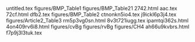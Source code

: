 untitled.tex
figures/BMP_Table1
figures/BMP_Table21
2742.html
aac.tex
72cf.html
dfb2.tex
figures/BMP_Table2
ctnonkn5io4.tex
j9ickl6p3j4.tex
figures/Article2_Table3
rm5p3vg0sn.html
8v3t721iugg.tex
ipamtqi362s.html
4on409rv6i8.html
figures/cvBg
figures/rvBg
figures/CH4
ah66u9kvbrs.html
f7p9j3l3tuk.tex